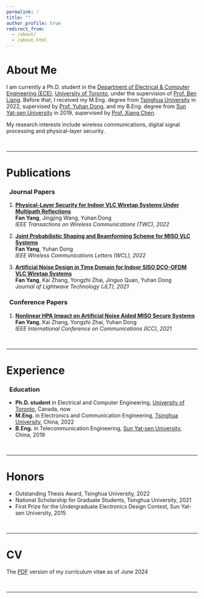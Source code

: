 ```yaml
---
permalink: /
title: ""
author_profile: true
redirect_from: 
  - /about/
  - /about.html
---
```


<a id="about"></a>About Me
======
I am currently a Ph.D. student in the [Department of Electrical & Computer Engineering (ECE)](https://www.ece.utoronto.ca/), [University of Toronto](https://www.utoronto.ca), under the supervision of [Prof. Ben Liang](https://www.comm.utoronto.ca/~liang). Before that, I received my M.Eng. degree from [Tsinghua University](https://www.tsinghua.edu.cn/en) in 2022, supervised by [Prof. Yuhan Dong](https://www.sigs.tsinghua.edu.cn/dyh_en/), and my B.Eng. degree from [Sun Yat-sen University](https://www.sysu.edu.cn/sysuen) in 2019, supervised by [Prof. Xiang Chen](http://www.i3c-sysu.cn/).

My research interests include wireless communications, digital signal processing and physical-layer security.

&nbsp;
  
***

<a id="publications"></a>Publications  
=========== 

### &nbsp; Journal Papers
1. [**Physical-Layer Security for Indoor VLC Wiretap Systems Under Multipath Reflections**](https://ieeexplore.ieee.org/abstract/document/9834293)  
**Fan Yang**, Jingjing Wang, Yuhan Dong  
*IEEE Transactions on Wireless Communications (TWC), 2022*

1. [**Joint Probabilistic Shaping and Beamforming Scheme for MISO VLC Systems**](https://ieeexplore.ieee.org/document/9646252)  
**Fan Yang**, Yuhan Dong  
*IEEE Wireless Communications Letters (WCL), 2022*

1. [**Artificial Noise Design in Time Domain for Indoor SISO DCO-OFDM VLC Wiretap Systems**](https://ieeexplore.ieee.org/document/9512495)  
**Fan Yang**, Kai Zhang, Yongzhi Zhai, Jinguo Quan, Yuhan Dong  
*Journal of Lightwave Technology (JLT), 2021*

### &nbsp; Conference Papers  
1. [**Nonlinear HPA Impact on Artificial Noise Aided MISO Secure Systems**](https://ieeexplore.ieee.org/document/9500801)  
**Fan Yang**, Kai Zhang, Yongzhi Zhai, Yuhan Dong  
*IEEE International Conference on Communications (ICC), 2021*

&nbsp;

***

<a id="experience"></a>Experience
=========== 

### &nbsp; Education
* **Ph.D. student** in Electrical and Computer Engineering, [University of Toronto](https://www.utoronto.ca), Canada, now  
* **M.Eng.** in Electronics and Communication Engineering, [Tsinghua University](https://www.tsinghua.edu.cn/en), China,  2022  
* **B.Eng.** in Telecommunication Engineering, [Sun Yat-sen University](https://www.sysu.edu.cn/sysuen), China, 2019  


&nbsp;

***

<a id="honors"></a>Honors  
=========== 
* Outstanding Thesis Award, Tsinghua University, 2022  
* National Scholarship for Graduate Students, Tsinghua University, 2021
* First Prize for the Undergraduate Electronics Design Contest, Sun Yat-sen University, 2015

&nbsp;

***

<a id="cv"></a>CV  
=========== 

The [PDF](/files/CV_Fan_Yang.pdf) version of my curriculum vitae as of June 2024

&nbsp;

***

<script type='text/javascript' id='clustrmaps' src='//cdn.clustrmaps.com/map_v2.js?cl=d1d1d1&w=414&t=tt&d=YI4W7N92JDJp63cFEmDM6AwMfauFz-0AFSzB5B0BjSk&co=ffffff&ct=000000&cmo=ff7c00&cmn=ff7c00'></script>
